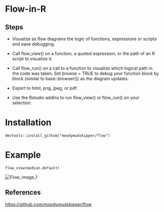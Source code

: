 # Flow-in-R


## Steps
- Visualize as flow diagrams the logic of functions, expressions or scripts and ease debugging.

- Call flow_view() on a function, a quoted expression, or the path of an R script to visualize it.

- Call flow_run() on a call to a function to visualize which logical path in the code was taken. Set browse = TRUE to debug your function block by block (similar to base::browser()) as the diagram updates.

- Export to html, png, jpeg, or pdf.

- Use the Rstudio addins to run flow_view() or flow_run() on your selection.


# Installation
```
devtools::install_github("moodymudskipper/flow")
```


# Example
```
flow_view(median.default)
```
![Flow_image_1](https://user-images.githubusercontent.com/6689256/90700340-98af2700-e253-11ea-9d3a-937774c0feb4.png)


## References
https://github.com/moodymudskipper/flow
